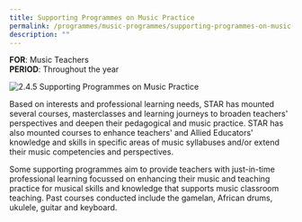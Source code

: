 ```yaml
---
title: Supporting Programmes on Music Practice
permalink: /programmes/music-programmes/supporting-programmes-on-music-practice/
description: ""
---
```

**FOR**: Music Teachers  
**PERIOD**: Throughout the year

![2.4.5 Supporting Programmes on Music Practice](/images/245supportingprogrammesonmusicpractice.jpg)

Based on interests and professional learning needs, STAR has mounted several courses, masterclasses and learning journeys to broaden teachers' perspectives and deepen their pedagogical and music practice. STAR has also mounted courses to enhance teachers' and Allied Educators' knowledge and skills in specific areas of music syllabuses and/or extend their music competencies and perspectives.  
  
Some supporting programmes aim to provide teachers with just-in-time professional learning focussed on enhancing their music and teaching practice for musical skills and knowledge that supports music classroom teaching. Past courses conducted include the gamelan, African drums, ukulele, guitar and keyboard.